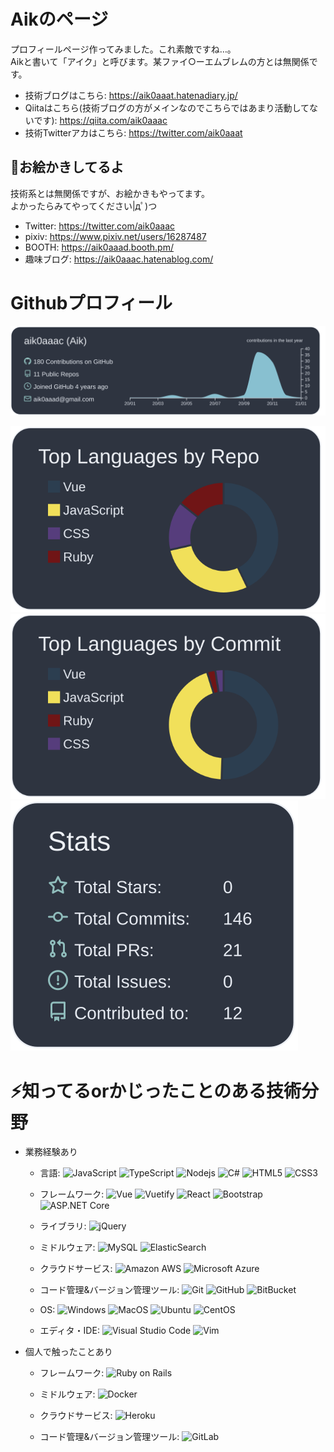 <!--
**aik0aaac/aik0aaac** is a ✨ _special_ ✨ repository because its `README.md` (this file) appears on your GitHub profile.

Here are some ideas to get you started:

- 🔭 I’m currently working on ...
- 🌱 I’m currently learning ...
- 👯 I’m looking to collaborate on ...
- 🤔 I’m looking for help with ...
- 💬 Ask me about ...
- 📫 How to reach me: ...
- 😄 Pronouns: ...
- ⚡ Fun fact: ...
-->

# Aikのページ
プロフィールページ作ってみました。これ素敵ですね…。  
Aikと書いて「アイク」と呼びます。某ファイ○ーエムブレムの方とは無関係です。

- 技術ブログはこちら: https://aik0aaat.hatenadiary.jp/
- Qiitaはこちら(技術ブログの方がメインなのでこちらではあまり活動してないです): https://qiita.com/aik0aaac
- 技術Twitterアカはこちら: https://twitter.com/aik0aaat

## 🎨お絵かきしてるよ
技術系とは無関係ですが、お絵かきもやってます。  
よかったらみてやってください|дﾟ)つ

- Twitter: https://twitter.com/aik0aaac
- pixiv: https://www.pixiv.net/users/16287487
- BOOTH: https://aik0aaad.booth.pm/
- 趣味ブログ: https://aik0aaac.hatenablog.com/

# Githubプロフィール
![Githubサマリー](https://raw.githubusercontent.com/aik0aaac/aik0aaac/master/profile-summary-card-output/nord_dark/0-profile-details.svg)

![Github Myリポジトリ情報](https://raw.githubusercontent.com/aik0aaac/aik0aaac/master/profile-summary-card-output/nord_dark/1-repos-per-language.svg)
![Most Commit Language](https://raw.githubusercontent.com/aik0aaac/aik0aaac/master/profile-summary-card-output/nord_dark/2-most-commit-language.svg)
![Github Status](https://raw.githubusercontent.com/aik0aaac/aik0aaac/master/profile-summary-card-output/nord_dark/3-stats.svg)

# ⚡知ってるorかじったことのある技術分野
- 業務経験あり
  - 言語: 
![JavaScript](https://img.shields.io/badge/-JavaScript-black?style=flat-square&logo=javascript)
![TypeScript](https://img.shields.io/badge/-TypeScript-007ACC?style=flat-square&logo=typescript)
![Nodejs](https://img.shields.io/badge/-Nodejs-black?style=flat-square&logo=Node.js)
![C#](https://img.shields.io/badge/-C＃-239120?style=flat-square&logo=c-sharp)
![HTML5](https://img.shields.io/badge/-HTML5-E34F26?style=flat-square&logo=html5&logoColor=white)
![CSS3](https://img.shields.io/badge/-CSS3-1572B6?style=flat-square&logo=css3)

  - フレームワーク: 
![Vue](https://img.shields.io/badge/-Vue-black?style=flat-square&logo=vue.js)
![Vuetify](https://img.shields.io/badge/-Vuetify-black?style=flat-square&logo=vuetify)
![React](https://img.shields.io/badge/-React-black?style=flat-square&logo=react)
![Bootstrap](https://img.shields.io/badge/-Bootstrap-563D7C?style=flat-square&logo=bootstrap)
![ASP.NET Core](https://img.shields.io/badge/-ASP.NET%20Core-black?style=flat-square)

  - ライブラリ: 
![jQuery](https://img.shields.io/badge/-jQuery-0769AD.svg?logo=jquery&style=flat-square)

  - ミドルウェア: 
![MySQL](https://img.shields.io/badge/-MySQL-black?style=flat-square&logo=mysql)
![ElasticSearch](https://img.shields.io/badge/-ElasticSearch-005571?style=flat-square&logo=elasticsearch)

  - クラウドサービス: 
![Amazon AWS](https://img.shields.io/badge/Amazon%20AWS-232F3E?style=flat-square&logo=amazon-aws)
![Microsoft Azure](https://img.shields.io/badge/Microsoft%20Azure-232F7E?style=flat-square&logo=microsoft-azure)

  - コード管理&バージョン管理ツール: 
![Git](https://img.shields.io/badge/-Git-black?style=flat-square&logo=git)
![GitHub](https://img.shields.io/badge/-GitHub-181717?style=flat-square&logo=github)
![BitBucket](https://img.shields.io/badge/-BitBucket-darkblue?style=flat-square&logo=bitbucket)

  - OS: 
![Windows](https://img.shields.io/badge/-Windows-0078D6.svg?logo=windows&style=flat-square)
![MacOS](https://img.shields.io/badge/-MacOS-F2F2F2.svg?style=flat-square)
![Ubuntu](https://img.shields.io/badge/-Ubuntu-6F52B5.svg?logo=ubuntu&style=flat-square)
![CentOS](https://img.shields.io/badge/-CentOS-0078D6.svg?logo=centos&style=flat-square)

  - エディタ・IDE: 
![Visual Studio Code](https://img.shields.io/badge/-Visual%20Studio%20Code-007ACC.svg?logo=visual-studio-code&style=flat)
![Vim](https://img.shields.io/badge/-Vim-019733.svg?logo=vim&style=flat)

- 個人で触ったことあり
  - フレームワーク: 
![Ruby on Rails](https://img.shields.io/badge/-Rails-CC0000.svg?logo=ruby-on-rails&style=flat)

  - ミドルウェア: 
![Docker](https://img.shields.io/badge/-Docker-black?style=flat-square&logo=docker)

  - クラウドサービス: 
![Heroku](https://img.shields.io/badge/-Heroku-430098?style=flat-square&logo=heroku)

  - コード管理&バージョン管理ツール: 
![GitLab](https://img.shields.io/badge/-GitLab-FCA121?style=flat-square&logo=gitlab)
